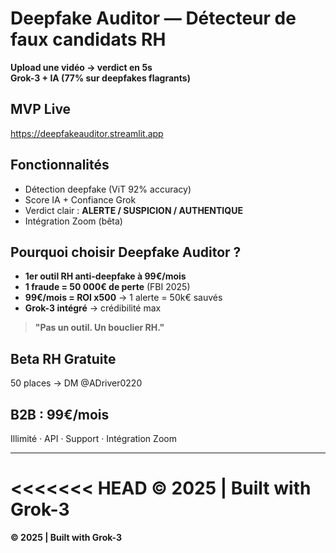 # Deepfake Auditor — Détecteur de faux candidats RH

**Upload une vidéo → verdict en 5s**  
**Grok-3 + IA (77% sur deepfakes flagrants)**

## MVP Live
https://deepfakeauditor.streamlit.app

## Fonctionnalités
- Détection deepfake (ViT 92% accuracy)
- Score IA + Confiance Grok
- Verdict clair : **ALERTE / SUSPICION / AUTHENTIQUE**
- Intégration Zoom (bêta)

## Pourquoi choisir Deepfake Auditor ?
- **1er outil RH anti-deepfake à 99€/mois**  
- **1 fraude = 50 000€ de perte** (FBI 2025)  
- **99€/mois = ROI x500** → 1 alerte = 50k€ sauvés  
- **Grok-3 intégré** → crédibilité max

> **"Pas un outil. Un bouclier RH."**

## Beta RH Gratuite
50 places → DM @ADriver0220

## B2B : 99€/mois
Illimité · API · Support · Intégration Zoom

---
<<<<<<< HEAD
**© 2025 | Built with Grok-3**
=======
**© 2025 | Built with Grok-3**

